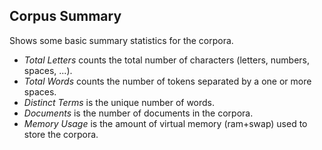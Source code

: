 ## Corpus Summary

Shows some basic summary statistics for the corpora.  

* *Total Letters* counts the total number of characters (letters, 
  numbers, spaces, ...).
* *Total Words* counts the number of tokens separated by a one or 
  more spaces.
* *Distinct Terms* is the unique number of words.
* *Documents* is the number of documents in the corpora.
* *Memory Usage* is the amount of virtual memory (ram+swap) used to
  store the corpora.
